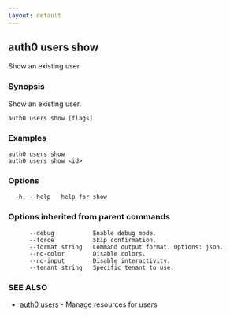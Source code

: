 ```yaml
---
layout: default
---
```

## auth0 users show

Show an existing user

### Synopsis

Show an existing user.

```
auth0 users show [flags]
```

### Examples

```
auth0 users show 
auth0 users show <id>
```

### Options

```
  -h, --help   help for show
```

### Options inherited from parent commands

```
      --debug           Enable debug mode.
      --force           Skip confirmation.
      --format string   Command output format. Options: json.
      --no-color        Disable colors.
      --no-input        Disable interactivity.
      --tenant string   Specific tenant to use.
```

### SEE ALSO

* [auth0 users](auth0_users.md)	 - Manage resources for users

